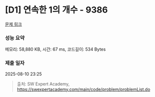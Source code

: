 # [D1] 연속한 1의 개수 - 9386 

[문제 링크](https://swexpertacademy.com/main/code/problem/problemDetail.do?contestProbId=AXALDUIq97oDFASI) 

### 성능 요약

메모리: 58,880 KB, 시간: 67 ms, 코드길이: 534 Bytes

### 제출 일자

2025-08-10 23:25



> 출처: SW Expert Academy, https://swexpertacademy.com/main/code/problem/problemList.do